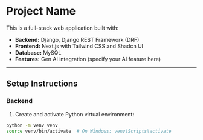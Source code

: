 # Project Name

This is a full-stack web application built with:

- **Backend:** Django, Django REST Framework (DRF)
- **Frontend:** Next.js with Tailwind CSS and Shadcn UI
- **Database:** MySQL
- **Features:** Gen AI integration (specify your AI feature here)

---

## Setup Instructions

### Backend

1. Create and activate Python virtual environment:

```bash
python -m venv venv
source venv/bin/activate  # On Windows: venv\Scripts\activate
